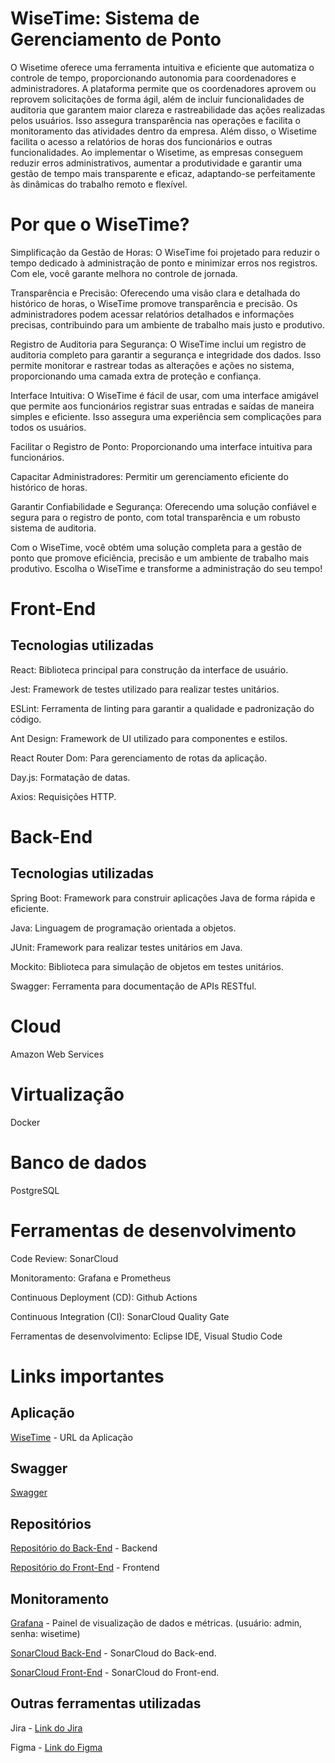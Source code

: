 # WiseTime: Sistema de Gerenciamento de Ponto

O Wisetime oferece uma ferramenta intuitiva e eficiente que automatiza o controle de tempo, proporcionando autonomia para coordenadores e administradores. A plataforma permite que os coordenadores aprovem ou reprovem solicitações de forma ágil, além de incluir funcionalidades de auditoria que garantem maior clareza e rastreabilidade das ações realizadas pelos usuários. Isso assegura transparência nas operações e facilita o monitoramento das atividades dentro da empresa. Além disso, o Wisetime facilita o acesso a relatórios de horas dos funcionários e outras funcionalidades. Ao implementar o Wisetime, as empresas conseguem reduzir erros administrativos, aumentar a produtividade e garantir uma gestão de tempo mais transparente e eficaz, adaptando-se perfeitamente às dinâmicas do trabalho remoto e flexível.​

# Por que o WiseTime?

Simplificação da Gestão de Horas: O WiseTime foi projetado para reduzir o tempo dedicado à administração de ponto e minimizar erros nos registros. Com ele, você garante melhora no controle de jornada.

Transparência e Precisão: Oferecendo uma visão clara e detalhada do histórico de horas, o WiseTime promove transparência e precisão. Os administradores podem acessar relatórios detalhados e informações precisas, contribuindo para um ambiente de trabalho mais justo e produtivo.

Registro de Auditoria para Segurança: O WiseTime inclui um registro de auditoria completo para garantir a segurança e integridade dos dados. Isso permite monitorar e rastrear todas as alterações e ações no sistema, proporcionando uma camada extra de proteção e confiança.

Interface Intuitiva: O WiseTime é fácil de usar, com uma interface amigável que permite aos funcionários registrar suas entradas e saídas de maneira simples e eficiente. Isso assegura uma experiência sem complicações para todos os usuários.

Facilitar o Registro de Ponto: Proporcionando uma interface intuitiva para funcionários.

Capacitar Administradores: Permitir um gerenciamento eficiente do histórico de horas.

Garantir Confiabilidade e Segurança: Oferecendo uma solução confiável e segura para o registro de ponto, com total transparência e um robusto sistema de auditoria.

Com o WiseTime, você obtém uma solução completa para a gestão de ponto que promove eficiência, precisão e um ambiente de trabalho mais produtivo. Escolha o WiseTime e transforme a administração do seu tempo!

# Front-End

## Tecnologias utilizadas

React: Biblioteca principal para construção da interface de usuário.

Jest: Framework de testes utilizado para realizar testes unitários.

ESLint: Ferramenta de linting para garantir a qualidade e padronização do código.

Ant Design: Framework de UI utilizado para componentes e estilos.

React Router Dom: Para gerenciamento de rotas da aplicação.

Day.js: Formatação de datas.

Axios: Requisições HTTP.

# Back-End

## Tecnologias utilizadas

Spring Boot: Framework para construir aplicações Java de forma rápida e eficiente.

Java: Linguagem de programação orientada a objetos.

JUnit: Framework para realizar testes unitários em Java.

Mockito: Biblioteca para simulação de objetos em testes unitários.

Swagger: Ferramenta para documentação de APIs RESTful.

# Cloud

Amazon Web Services

# Virtualização

Docker

# Banco de dados

PostgreSQL

# Ferramentas de desenvolvimento

Code Review: SonarCloud

Monitoramento: Grafana e Prometheus

Continuous Deployment (CD): Github Actions

Continuous Integration (CI): SonarCloud Quality Gate

Ferramentas de desenvolvimento: Eclipse IDE, Visual Studio Code

# Links importantes

## Aplicação

[WiseTime](https://wisetime.site) - URL da Aplicação

## Swagger

[Swagger](https://wisetime.site/api/swagger-ui/index.html#/)

## Repositórios

[Repositório do Back-End](https://github.com/Uude1/wisetime-back) - Backend 

[Repositório do Front-End](https://github.com/Uude1/wisetime-front) - Frontend 

## Monitoramento

[Grafana](http://3.20.29.20:3000/) - Painel de visualização de dados e métricas. (usuário: admin, senha: wisetime)

[SonarCloud Back-End](https://sonarcloud.io/project/overview?id=eduardogneto_wisetime-back) - SonarCloud do Back-end.

[SonarCloud Front-End](https://sonarcloud.io/project/overview?id=eduardogneto_wisetime-front) - SonarCloud do Front-end.

## Outras ferramentas utilizadas

Jira - [Link do Jira](https://wisetime.atlassian.net/jira/servicedesk/projects/WT/boards/2)

Figma - [Link do Figma](https://www.figma.com/design/IJTRTNVmrvRrxA3hNL2j03/Untitled?node-id=63-5&t=di3fEU54sG6rCHa3-1)
